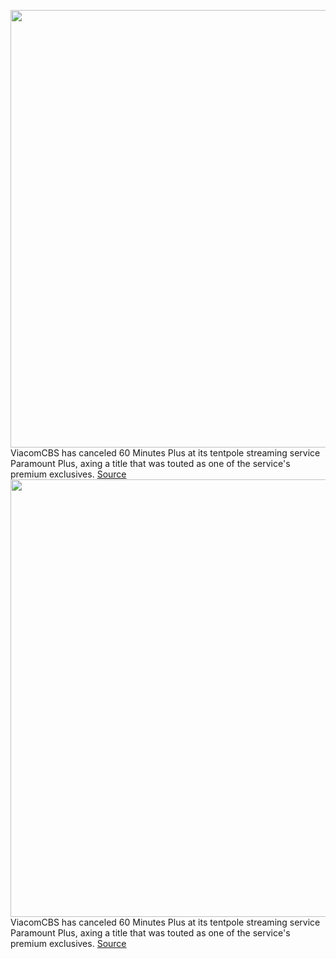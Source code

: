 <img src='https://cdn.vox-cdn.com/thumbor/53V_RVjB5Xnuc5VLDunrsm4Qrmk=/0x0:3888x2592/1200x800/filters:focal(1633x985:2255x1607)/cdn.vox-cdn.com/uploads/chorus_image/image/70385783/1233727583.0.jpg' width='700px' /><br/>
ViacomCBS has canceled 60 Minutes Plus at its tentpole streaming service Paramount Plus, axing a title that was touted as one of the service's premium exclusives.
<a href='https://www.theverge.com/2022/1/13/22882810/paramount-plus-streaming-60-minutes-plus-one-season'> Source <a/><img src='https://cdn.vox-cdn.com/thumbor/53V_RVjB5Xnuc5VLDunrsm4Qrmk=/0x0:3888x2592/1200x800/filters:focal(1633x985:2255x1607)/cdn.vox-cdn.com/uploads/chorus_image/image/70385783/1233727583.0.jpg' width='700px' /><br/>
ViacomCBS has canceled 60 Minutes Plus at its tentpole streaming service Paramount Plus, axing a title that was touted as one of the service's premium exclusives.
<a href='https://www.theverge.com/2022/1/13/22882810/paramount-plus-streaming-60-minutes-plus-one-season'> Source <a/>